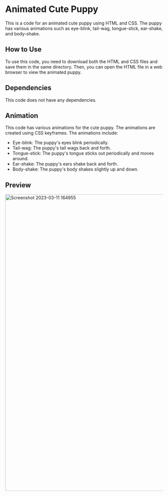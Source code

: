 # Animated Cute Puppy
This is a code for an animated cute puppy using HTML and CSS. The puppy has various animations such as eye-blink, tail-wag, tongue-stick, ear-shake, and body-shake.

## How to Use
To use this code, you need to download both the HTML and CSS files and save them in the same directory. Then, you can open the HTML file in a web browser to view the animated puppy.

## Dependencies
This code does not have any dependencies.

## Animation
This code has various animations for the cute puppy. The animations are created using CSS keyframes. The animations include:

- Eye-blink: The puppy's eyes blink periodically.
- Tail-wag: The puppy's tail wags back and forth.
- Tongue-stick: The puppy's tongue sticks out periodically and moves around.
- Ear-shake: The puppy's ears shake back and forth.
- Body-shake: The puppy's body shakes slightly up and down.

## Preview
<img width="948" alt="Screenshot 2023-03-11 164955" src="https://user-images.githubusercontent.com/59678435/224481561-d26e5577-2231-44c0-845f-6e1d77195767.png">
